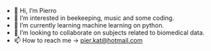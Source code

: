 - 👋 Hi, I’m Pierro
- 👀 I’m interested in beekeeping, music and some coding.
- 🌱 I’m currently learning machine learning on python.
- 💞️ I’m looking to collaborate on subjects related to biomedical data.
- 📫 How to reach me -> pier.kat@hotmail.com

<!---
pierro213/pierro213 is a ✨ special ✨ repository because its `README.md` (this file) appears on your GitHub profile.
You can click the Preview link to take a look at your changes.
--->
